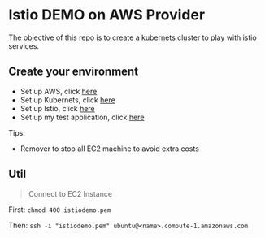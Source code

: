 # Istio DEMO on AWS Provider

The objective of this repo is to create a kubernets cluster to play with istio services.

## Create your environment

- Set up AWS, click [here](setup_aws.md)
- Set up Kubernets, click [here](setup_kubernetes.md)
- Set up Istio, click [here](setup_istio.md)
- Set up my test application, click [here](setup_myapp.md)

Tips:
- Remover to stop all EC2 machine to avoid extra costs

## Util

> Connect to EC2 Instance

First: `chmod 400 istiodemo.pem`

Then: `ssh -i "istiodemo.pem" ubuntu@<name>.compute-1.amazonaws.com`
